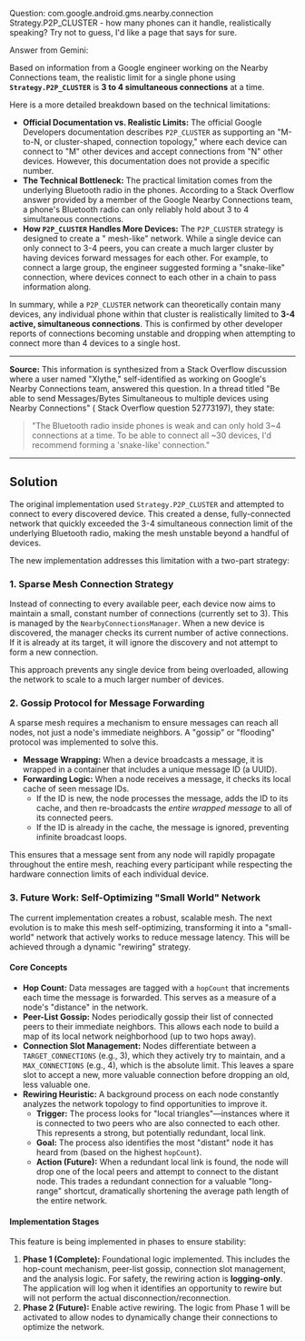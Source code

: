 Question: com.google.android.gms.nearby.connection Strategy.P2P_CLUSTER - how many phones can it
handle, realistically speaking? Try not to guess, I'd like a page that says for sure.

Answer from Gemini:

Based on information from a Google engineer working on the Nearby Connections team, the realistic
limit for a single phone using **`Strategy.P2P_CLUSTER`** is **3 to 4 simultaneous connections** at
a time.

Here is a more detailed breakdown based on the technical limitations:

* **Official Documentation vs. Realistic Limits:** The official Google Developers documentation
  describes `P2P_CLUSTER` as supporting an "M-to-N, or cluster-shaped, connection topology," where
  each device can connect to "M" other devices and accept connections from "N" other devices.
  However, this documentation does not provide a specific number.
* **The Technical Bottleneck:** The practical limitation comes from the underlying Bluetooth radio
  in the phones. According to a Stack Overflow answer provided by a member of the Google Nearby
  Connections team, a phone's Bluetooth radio can only reliably hold about 3 to 4 simultaneous
  connections.
* **How `P2P_CLUSTER` Handles More Devices:** The `P2P_CLUSTER` strategy is designed to create a "
  mesh-like" network. While a single device can only connect to 3-4 peers, you can create a much
  larger cluster by having devices forward messages for each other. For example, to connect a large
  group, the engineer suggested forming a "snake-like" connection, where devices connect to each
  other in a chain to pass information along.

In summary, while a `P2P_CLUSTER` network can theoretically contain many devices, any individual
phone within that cluster is realistically limited to **3-4 active, simultaneous connections**. This
is confirmed by other developer reports of connections becoming unstable and dropping when
attempting to connect more than 4 devices to a single host.

***

**Source:**
This information is synthesized from a Stack Overflow discussion where a user named "Xlythe,"
self-identified as working on Google's Nearby Connections team, answered this question. In a thread
titled "Be able to send Messages/Bytes Simultaneous to multiple devices using Nearby Connections" (
Stack Overflow question 52773197), they state:

> "The Bluetooth radio inside phones is weak and can only hold 3~4 connections at a time. To be able
> to connect all ~30 devices, I'd recommend forming a 'snake-like' connection."

***

## Solution

The original implementation used `Strategy.P2P_CLUSTER` and attempted to connect to every discovered device. This created a dense, fully-connected network that quickly exceeded the 3-4 simultaneous connection limit of the underlying Bluetooth radio, making the mesh unstable beyond a handful of devices.

The new implementation addresses this limitation with a two-part strategy:

### 1. Sparse Mesh Connection Strategy

Instead of connecting to every available peer, each device now aims to maintain a small, constant number of connections (currently set to 3). This is managed by the `NearbyConnectionsManager`. When a new device is discovered, the manager checks its current number of active connections. If it is already at its target, it will ignore the discovery and not attempt to form a new connection.

This approach prevents any single device from being overloaded, allowing the network to scale to a much larger number of devices.

### 2. Gossip Protocol for Message Forwarding

A sparse mesh requires a mechanism to ensure messages can reach all nodes, not just a node's immediate neighbors. A "gossip" or "flooding" protocol was implemented to solve this.

- **Message Wrapping:** When a device broadcasts a message, it is wrapped in a container that includes a unique message ID (a UUID).
- **Forwarding Logic:** When a node receives a message, it checks its local cache of seen message IDs.
  - If the ID is new, the node processes the message, adds the ID to its cache, and then re-broadcasts the *entire wrapped message* to all of its connected peers.
  - If the ID is already in the cache, the message is ignored, preventing infinite broadcast loops.

This ensures that a message sent from any node will rapidly propagate throughout the entire mesh, reaching every participant while respecting the hardware connection limits of each individual device.

### 3. Future Work: Self-Optimizing "Small World" Network

The current implementation creates a robust, scalable mesh. The next evolution is to make this mesh self-optimizing, transforming it into a "small-world" network that actively works to reduce message latency. This will be achieved through a dynamic "rewiring" strategy.

#### Core Concepts

*   **Hop Count:** Data messages are tagged with a `hopCount` that increments each time the message is forwarded. This serves as a measure of a node's "distance" in the network.
*   **Peer-List Gossip:** Nodes periodically gossip their list of connected peers to their immediate neighbors. This allows each node to build a map of its local network neighborhood (up to two hops away).
*   **Connection Slot Management:** Nodes differentiate between a `TARGET_CONNECTIONS` (e.g., 3), which they actively try to maintain, and a `MAX_CONNECTIONS` (e.g., 4), which is the absolute limit. This leaves a spare slot to accept a new, more valuable connection before dropping an old, less valuable one.
*   **Rewiring Heuristic:** A background process on each node constantly analyzes the network topology to find opportunities to improve it.
    *   **Trigger:** The process looks for "local triangles"—instances where it is connected to two peers who are also connected to each other. This represents a strong, but potentially redundant, local link.
    *   **Goal:** The process also identifies the most "distant" node it has heard from (based on the highest `hopCount`).
    *   **Action (Future):** When a redundant local link is found, the node will drop one of the local peers and attempt to connect to the distant node. This trades a redundant connection for a valuable "long-range" shortcut, dramatically shortening the average path length of the entire network.

#### Implementation Stages

This feature is being implemented in phases to ensure stability:

1.  **Phase 1 (Complete):** Foundational logic implemented. This includes the hop-count mechanism, peer-list gossip, connection slot management, and the analysis logic. For safety, the rewiring action is **logging-only**. The application will log when it identifies an opportunity to rewire but will not perform the actual disconnection/reconnection.
2.  **Phase 2 (Future):** Enable active rewiring. The logic from Phase 1 will be activated to allow nodes to dynamically change their connections to optimize the network.